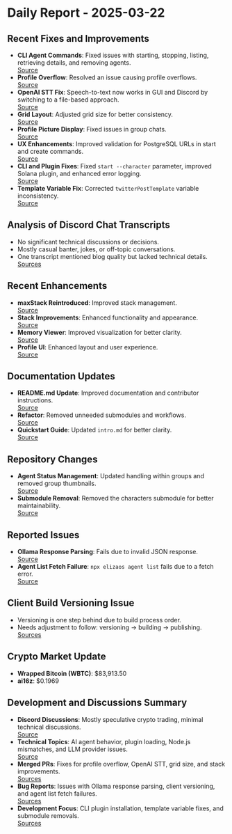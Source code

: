 # Daily Report - 2025-03-22

## Recent Fixes and Improvements

- **CLI Agent Commands**: Fixed issues with starting, stopping, listing, retrieving details, and removing agents.  
  [Source](https://github.com/elizaOS/eliza/pull/4028)
- **Profile Overflow**: Resolved an issue causing profile overflows.  
  [Source](https://github.com/elizaOS/eliza/pull/4025)
- **OpenAI STT Fix**: Speech-to-text now works in GUI and Discord by switching to a file-based approach.  
  [Source](https://github.com/elizaOS/eliza/pull/4017)
- **Grid Layout**: Adjusted grid size for better consistency.  
  [Source](https://github.com/elizaOS/eliza/pull/4015)
- **Profile Picture Display**: Fixed issues in group chats.  
  [Source](https://github.com/elizaOS/eliza/pull/4008)
- **UX Enhancements**: Improved validation for PostgreSQL URLs in start and create commands.  
  [Source](https://github.com/elizaOS/eliza/pull/4007)
- **CLI and Plugin Fixes**: Fixed `start --character` parameter, improved Solana plugin, and enhanced error logging.  
  [Source](https://github.com/elizaOS/eliza/pull/4016)
- **Template Variable Fix**: Corrected `twitterPostTemplate` variable inconsistency.  
  [Source](https://github.com/elizaOS/eliza/pull/4029)

## Analysis of Discord Chat Transcripts

- No significant technical discussions or decisions.
- Mostly casual banter, jokes, or off-topic conversations.
- One transcript mentioned blog quality but lacked technical details.  
  [Sources](https://discord.com/channels/1253563208833433701/1326603270893867064)

## Recent Enhancements

- **maxStack Reintroduced**: Improved stack management.  
  [Source](https://github.com/elizaOS/eliza/pull/4014)
- **Stack Improvements**: Enhanced functionality and appearance.  
  [Source](https://github.com/elizaOS/eliza/pull/4010)
- **Memory Viewer**: Improved visualization for better clarity.  
  [Source](https://github.com/elizaOS/eliza/pull/4027)
- **Profile UI**: Enhanced layout and user experience.  
  [Source](https://github.com/elizaOS/eliza/pull/4021)

## Documentation Updates

- **README.md Update**: Improved documentation and contributor instructions.  
  [Source](https://github.com/elizaOS/eliza/pull/4006)
- **Refactor**: Removed unneeded submodules and workflows.  
  [Source](https://github.com/elizaOS/eliza/pull/4019)
- **Quickstart Guide**: Updated `intro.md` for better clarity.  
  [Source](https://github.com/elizaOS/eliza/pull/4005)

## Repository Changes

- **Agent Status Management**: Updated handling within groups and removed group thumbnails.  
  [Source](https://github.com/elizaOS/eliza/pull/4012)
- **Submodule Removal**: Removed the characters submodule for better maintainability.  
  [Source](https://github.com/elizaOS/eliza/pull/4018)

## Reported Issues

- **Ollama Response Parsing**: Fails due to invalid JSON response.  
  [Source](https://github.com/elizaOS/eliza/issues/4024)
- **Agent List Fetch Failure**: `npx elizaos agent list` fails due to a fetch error.  
  [Source](https://github.com/elizaOS/eliza/issues/4022)

## Client Build Versioning Issue

- Versioning is one step behind due to build process order.
- Needs adjustment to follow: versioning → building → publishing.  
  [Sources](https://github.com/elizaOS/eliza/issues/4009)

## Crypto Market Update

- **Wrapped Bitcoin (WBTC)**: $83,913.50
- **ai16z**: $0.1969

## Development and Discussions Summary

- **Discord Discussions**: Mostly speculative crypto trading, minimal technical discussions.  
  [Source](https://discord.com/channels/1253563208833433701/1299989396874854440)
- **Technical Topics**: AI agent behavior, plugin loading, Node.js mismatches, and LLM provider issues.  
  [Source](https://discord.com/channels/1253563208833433701/1300025221834739744)
- **Merged PRs**: Fixes for profile overflow, OpenAI STT, grid size, and stack improvements.  
  [Sources](https://github.com/elizaOS/eliza/pull/4025)
- **Bug Reports**: Issues with Ollama response parsing, client versioning, and agent list fetch failures.  
  [Sources](https://github.com/elizaOS/eliza/issues/4024)
- **Development Focus**: CLI plugin installation, template variable fixes, and submodule removals.  
  [Sources](https://github.com/elizaOS/eliza/pull/4031)
